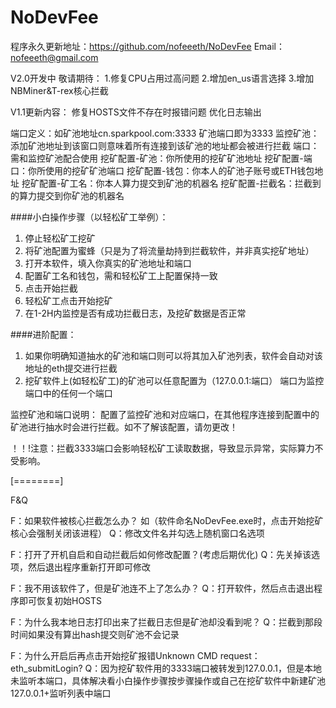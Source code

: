 # NoDevFee
程序永久更新地址：https://github.com/nofeeeth/NoDevFee
Email：nofeeeth@gmail.com

V2.0开发中 敬请期待：
1.修复CPU占用过高问题
2.增加en_us语言选择
3.增加NBMiner&T-rex核心拦截

V1.1更新内容：
修复HOSTS文件不存在时报错问题
优化日志输出

端口定义：如矿池地址cn.sparkpool.com:3333 矿池端口即为3333
监控矿池：添加矿池地址到该窗口则意味着所有连接到该矿池的地址都会被进行拦截
端口：需和监控矿池配合使用
挖矿配置-矿池：你所使用的挖矿矿池地址
挖矿配置-端口：你所使用的挖矿矿池端口
挖矿配置-钱包：你本人的矿池子账号或ETH钱包地址
挖矿配置-矿工名：你本人算力提交到矿池的机器名
挖矿配置-拦截名：拦截到的算力提交到你矿池的机器名

####小白操作步骤（以轻松矿工举例）：
1. 停止轻松矿工挖矿
2. 将矿池配置为蜜蜂（只是为了将流量劫持到拦截软件，并非真实挖矿地址）
3. 打开本软件，填入你真实的矿池地址和端口
4. 配置矿工名和钱包，需和轻松矿工上配置保持一致
5. 点击开始拦截
6. 轻松矿工点击开始挖矿
7. 在1-2H内监控是否有成功拦截日志，及挖矿数据是否正常

####进阶配置：
1. 如果你明确知道抽水的矿池和端口则可以将其加入矿池列表，软件会自动对该地址的eth提交进行拦截
2. 挖矿软件上(如轻松矿工)的矿池可以任意配置为（127.0.0.1:端口） 端口为监控端口中的任何一个端口

监控矿池和端口说明：
配置了监控矿池和对应端口，在其他程序连接到配置中的矿池进行抽水时会进行拦截。如不了解该配置，请勿更改！

！！!注意：拦截3333端口会影响轻松矿工读取数据，导致显示异常，实际算力不受影响。

[========]

F&Q

F：如果软件被核心拦截怎么办？ 如（软件命名NoDevFee.exe时，点击开始挖矿核心会强制关闭该进程）
Q：修改文件名并勾选上随机窗口名选项

F：打开了开机自启和自动拦截后如何修改配置？(考虑后期优化)
Q：先关掉该选项，然后退出程序重新打开即可修改

F：我不用该软件了，但是矿池连不上了怎么办？
Q：打开软件，然后点击退出程序即可恢复初始HOSTS

F：为什么我本地日志打印出来了拦截日志但是矿池却没看到呢？
Q：拦截到那段时间如果没有算出hash提交则矿池不会记录

F：为什么开启后再点击开始挖矿报错Unknown CMD request：eth_submitLogin?
Q：因为挖矿软件用的3333端口被转发到127.0.0.1，但是本地未监听本端口，具体解决看小白操作步骤按步骤操作或自己在挖矿软件中新建矿池127.0.0.1+监听列表中端口
